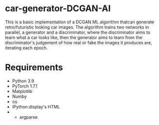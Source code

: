 # car-generator-DCGAN-AI

This is a basic implementation of a DCGAN ML algorithm thatcan generate retro/futuristic looking car images.
The algorithm trains two networks in parallel, a generator and a discriminator, where the discriminator aims to learn what a car looks like, then the generator aims to learn from the discriminator's judgement of how real or fake the images it produces are, iterating each epoch.

# Requirements

- Python 3.9
- PyTorch 1.7.1
- Matplotlib
- Numby
- os
- IPython.display's HTML
- - argparse
